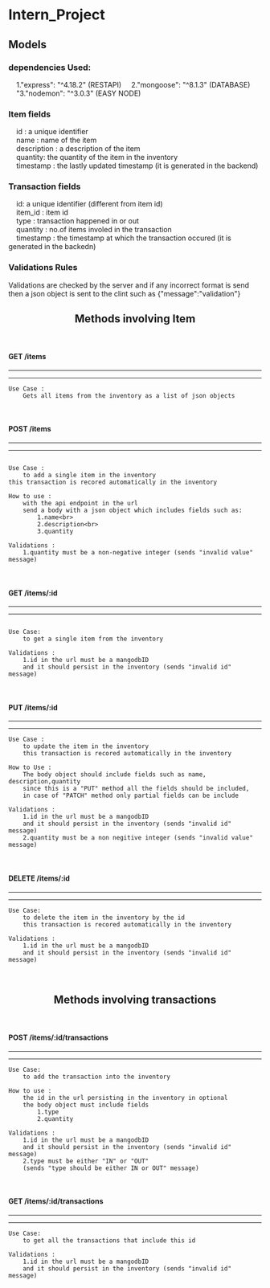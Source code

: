# Intern_Project

## Models

### dependencies Used:

&nbsp;&nbsp;&nbsp;&nbsp;1."express": "^4.18.2" (RESTAPI)
&nbsp;&nbsp;&nbsp;&nbsp;2."mongoose": "^8.1.3" (DATABASE)
&nbsp;&nbsp;&nbsp;&nbsp;"3."nodemon": "^3.0.3" (EASY NODE)

###

### Item fields

&nbsp;&nbsp;&nbsp;&nbsp;id : a unique identifier<br>
&nbsp;&nbsp;&nbsp;&nbsp;name : name of the item<br>
&nbsp;&nbsp;&nbsp;&nbsp;description : a description of the item<br>
&nbsp;&nbsp;&nbsp;&nbsp;quantity: the quantity of the item in the inventory<br>
&nbsp;&nbsp;&nbsp;&nbsp;timestamp : the lastly updated timestamp (it is generated in the backend)<br>

### Transaction fields

&nbsp;&nbsp;&nbsp;&nbsp;id: a unique identifier (different from item id)<br>
&nbsp;&nbsp;&nbsp;&nbsp;item_id : item id<br>
&nbsp;&nbsp;&nbsp;&nbsp;type : transaction happened in or out<br>
&nbsp;&nbsp;&nbsp;&nbsp;quantity : no.of items involed in the transaction<br>
&nbsp;&nbsp;&nbsp;&nbsp;timestamp : the timestamp at which the transaction occured (it is generated in the backedn)<br>

### Validations Rules<br>

Validations are checked by the server and if any incorrect format
is send then a json object is sent to the clint such as {"message":"validation"}

<center><h2>Methods involving Item</h2></center>

<br>

#### GET /items

<hr>
<hr>

```
Use Case :
    Gets all items from the inventory as a list of json objects
```

<br>

#### POST /items

<hr>
<hr>

```

Use Case :
    to add a single item in the inventory
this transaction is recored automatically in the inventory

How to use :
    with the api endpoint in the url
    send a body with a json object which includes fields such as:
        1.name<br>
        2.description<br>
        3.quantity

Validations :
    1.quantity must be a non-negative integer (sends "invalid value" message)

```

<br>

#### GET /items/:id

<hr>
<hr>

```

Use Case:
    to get a single item from the inventory

Validations :
    1.id in the url must be a mangodbID
    and it should persist in the inventory (sends "invalid id" message)

```

<br>

#### PUT /items/:id

<hr>
<hr>

```
Use Case :
    to update the item in the inventory
    this transaction is recored automatically in the inventory

How to Use :
    The body object should include fields such as name, description,quantity
    since this is a "PUT" method all the fields should be included,
    in case of "PATCH" method only partial fields can be include

Validations :
    1.id in the url must be a mangodbID
    and it should persist in the inventory (sends "invalid id" message)
    2.quantity must be a non negitive integer (sends "invalid value" message)
```

<br>

#### DELETE /items/:id

<hr>
<hr>

```
Use Case:
    to delete the item in the inventory by the id
    this transaction is recored automatically in the inventory

Validations :
    1.id in the url must be a mangodbID
    and it should persist in the inventory (sends "invalid id" message)
```

<br>

<center><h2>Methods involving transactions</h2></center>

<br>

#### POST /items/:id/transactions

<hr>
<hr>

```
Use Case:
    to add the transaction into the inventory

How to use :
    the id in the url persisting in the inventory in optional
    the body object must include fields
        1.type
        2.quantity

Validations :
    1.id in the url must be a mangodbID
    and it should persist in the inventory (sends "invalid id" message)
    2.type must be either "IN" or "OUT"
    (sends "type should be either IN or OUT" message)
```

<br>

#### GET /items/:id/transactions

<hr>
<hr>

```
Use Case:
    to get all the transactions that include this id

Validations :
    1.id in the url must be a mangodbID
    and it should persist in the inventory (sends "invalid id" message)
```
